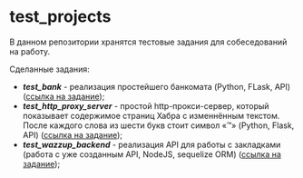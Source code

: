 # test_projects

В данном репозитории хранятся тестовые задания для собеседований на работу. 

Сделанные задания:
- _**test_bank**_ - реализация простейшего банкомата \(Python, FLask, API\) \([ссылка на задание](https://gist.github.com/qweeze/c37cb3bce6ffeac72bb5710c1a2d23f6)\);
- _**test_http_proxy_server**_ - простой http-прокси-сервер, который показывает содержимое страниц Хабра c изменнённым текстом. После каждого слова из шести букв стоит символ «™» \(Python, Flask, API\) \([ссылка на задание](https://github.com/ivelum/job/blob/master/code_challenges/python.md)\);  
- _**test_wazzup_backend**_ - реализация API для работы с закладками \(работа с уже созданным API, NodeJS, sequelize ORM\) \([ссылка на задание](https://wazzup24.atlassian.net/wiki/spaces/EDU/pages/100761601/Backend+1)\);
